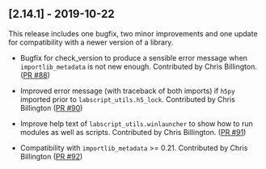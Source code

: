 ## [2.14.1] - 2019-10-22

This release includes one bugfix, two minor improvements and one update for
compatibility with a newer version of a library.

- Bugfix for check_version to produce a sensible error message when `importlib_metadata`
  is not new enough. Contributed by Chris Billington.
  ([PR #88](https://bitbucket.org/labscript_suite/labscript_utils/pull-requests/88))

- Improved error message (with traceback of both imports) if `h5py` imported prior to
  `labscript_utils.h5_lock`. Contributed by Chris Billington
  ([PR #90](https://bitbucket.org/labscript_suite/labscript_utils/pull-requests/90))

- Improve help text of `labscript_utils.winlauncher` to show how to run modules as well
  as scripts. Contributed by Chris Billington.
  ([PR #91](https://bitbucket.org/labscript_suite/labscript_utils/pull-requests/91))

- Compatibility with `importlib_metadata` >= 0.21. Contributed by Chris Billington
  ([PR #92](https://bitbucket.org/labscript_suite/labscript_utils/pull-requests/88))